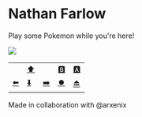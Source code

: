 # Nathan Farlow

Play some Pokemon while you're here!

![](https://pokemon.farlow.dev/game)
 
|                                    |                                      |                                     |                                     |                                       |
| ---------------------------------- | ------------------------------------ | ----------------------------------- | ----------------------------------- | ------------------------------------- |
|                                    | [⬆️](https://pokemon.farlow.dev/input/UP)    |                                      | [🅱️](https://pokemon.farlow.dev/input/B)     | [🅰️](https://pokemon.farlow.dev/input/A)      |
| [⬅️](https://pokemon.farlow.dev/input/LEFT) | [⬇️](https://pokemon.farlow.dev/input/DOWN)  | [➡️](https://pokemon.farlow.dev/input/RIGHT) | [⏺️](https://pokemon.farlow.dev/input/START) | [⏏️](https://pokemon.farlow.dev/input/SELECT) |

Made in collaboration with @arxenix
